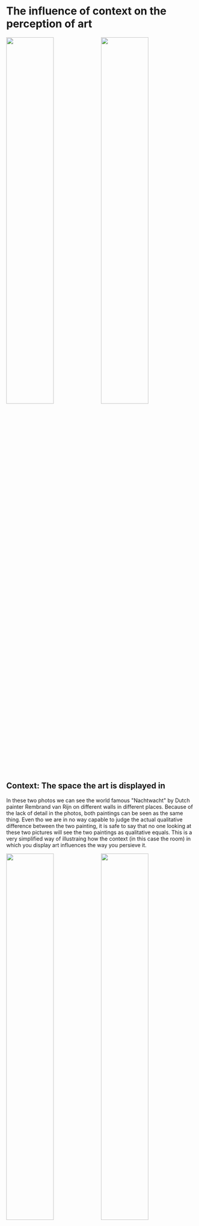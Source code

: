 # The influence of context on the perception of art

<img src="https://nrc-reader.s3.amazonaws.com/articles/895/assets/3071/cms_retina.full_cover.jpg" width=50% /><img src="http://static.webshopapp.com/shops/042277/files/035407132/airpart-art-collection-nachtwacht-geschetst.jpg" width=50% />

## Context: The space the art is displayed in

In these two photos we can see the world famous "Nachtwacht" by Dutch painter Rembrand van Rijn on different walls in different places. Because of the lack of detail in the photos, both paintings can be seen as the same thing. Even tho we are in no way capable to judge the actual qualitative difference between the two painting, it is safe to say that no one looking at these two pictures will see the two paintings as qualitative equals. This is a very simplified way of illustraing how the context (in this case the room) in which you display art influences the way you persieve it.



<img src="http://media.nu.nl/m/m1mxj8na9p2x_wd640.jpg" width=50% /><img src="https://cvandaag.nl/wp-content/uploads/2015/04/nachtwacht-cvandaag1.jpg" width=50% />

## Context: The things that happen in the space the art is displayed in.

In these two photo's the paintings are in the same space, but within the space different things are happening. On the left photo we can see the painting being used as a context in which the "most powerful man in the world" and the prime minister of Holland meet. On the image on the right we can see a terminal ill patient seeing the the painting for the last time in her life. The reason the people are looking at the painting are completely different in both pictures, and because of it they show the paining in a total different way to the viewer of the photo. The paining in the left picture is the best and most valuable thing holland has ever produced, and stands for everything the dutch have to offer. Craftsmanship, storytelling, a rich culture, appreciation for history etc. On the right picture the painting is a portal into the soul of the painter that enables the viewer to have a bond with the creator that can console their biggest fears and give hope, ease and maybe even joy in the last moments of our lives.
